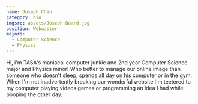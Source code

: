 ```yaml
---
name: Joseph Chan
category: bio
imgsrc: assets/Joseph-Board.jpg
position: Webmaster
majors:
  - Computer Science
  - Physics
---
```

Hi, i'm TASA's maniacal computer junkie and 2nd year Computer Science major and Physics minor! Who better to manage our online image than someone who doesn't sleep, spends all day on his computer or in the gym. When I'm not inadvertently breaking our wonderful website I'm teetered to my computer playing videos games or programming an idea I had while pooping the other day.
